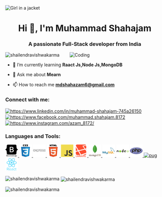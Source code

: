 <img src="https://media.geeksforgeeks.org/wp-content/cdn-uploads/20210222183454/How-to-Become-a-Full-Stack-Web-Developer-in-2021.png" alt="Girl in a jacket" width="1000" height="250">
<h1 align="center">Hi 👋, I'm Muhammad Shahajam</h1>
<h3 align="center">A passionate Full-Stack developer from India</h3>
<img align="right"alt="Coding"width="300"src="https://www.techrepublic.com/wp-content/uploads/2022/08/clone-github-repository.jpeg">
<p align="left"> <img src="https://komarev.com/ghpvc/?username=shailendravishwakarma&label=Profile%20views&color=0e75b6&style=flat" alt="shailendravishwakarma" /> </p>

- 🌱 I’m currently learning **Raact Js,Node Js,MongoDB**

- 💬 Ask me about **Mearn**

- 📫 How to reach me **mdshahazam6@gmail.com**

<h3 align="left">Connect with me:</h3>
<p align="left">
<a href="https://www.linkedin.com/in/muhammad-shahajam-745a26150" target="blank"><img align="center" src="https://raw.githubusercontent.com/rahuldkjain/github-profile-readme-generator/master/src/images/icons/Social/linked-in-alt.svg" alt="https://www.linkedin.com/in/muhammad-shahajam-745a26150" height="30" width="40" /></a>
<a href="https://www.facebook.com/muhammad.shahajam.8172" target="blank"><img align="center" src="https://raw.githubusercontent.com/rahuldkjain/github-profile-readme-generator/master/src/images/icons/Social/facebook.svg" alt="https://www.facebook.com/muhammad.shahajam.8172" height="30" width="40" /></a>
<a href="https://www.instagram.com/azam_8172/" target="blank"><img align="center" src="https://raw.githubusercontent.com/rahuldkjain/github-profile-readme-generator/master/src/images/icons/Social/instagram.svg" alt="https://www.instagram.com/azam_8172/" height="30" width="40" /></a>
</p>

<h3 align="left">Languages and Tools:</h3>
<p align="left"> <a href="https://getbootstrap.com" target="_blank" rel="noreferrer"> <img src="https://raw.githubusercontent.com/devicons/devicon/master/icons/bootstrap/bootstrap-plain-wordmark.svg" alt="bootstrap" width="40" height="40"/> </a> <a href="https://www.w3schools.com/css/" target="_blank" rel="noreferrer"> <img src="https://raw.githubusercontent.com/devicons/devicon/master/icons/css3/css3-original-wordmark.svg" alt="css3" width="40" height="40"/> </a> <a href="https://expressjs.com" target="_blank" rel="noreferrer"> <img src="https://raw.githubusercontent.com/devicons/devicon/master/icons/express/express-original-wordmark.svg" alt="express" width="40" height="40"/> </a> <a href="https://www.w3.org/html/" target="_blank" rel="noreferrer"> <img src="https://raw.githubusercontent.com/devicons/devicon/master/icons/html5/html5-original-wordmark.svg" alt="html5" width="40" height="40"/> </a> <a href="https://developer.mozilla.org/en-US/docs/Web/JavaScript" target="_blank" rel="noreferrer"> <img src="https://raw.githubusercontent.com/devicons/devicon/master/icons/javascript/javascript-original.svg" alt="javascript" width="40" height="40"/> </a> <a href="https://laravel.com/" target="_blank" rel="noreferrer"> <img src="https://raw.githubusercontent.com/devicons/devicon/master/icons/laravel/laravel-plain-wordmark.svg" alt="laravel" width="40" height="40"/> </a> <a href="https://www.mongodb.com/" target="_blank" rel="noreferrer"> <img src="https://raw.githubusercontent.com/devicons/devicon/master/icons/mongodb/mongodb-original-wordmark.svg" alt="mongodb" width="40" height="40"/> </a> <a href="https://www.mysql.com/" target="_blank" rel="noreferrer"> <img src="https://raw.githubusercontent.com/devicons/devicon/master/icons/mysql/mysql-original-wordmark.svg" alt="mysql" width="40" height="40"/> </a> <a href="https://nodejs.org" target="_blank" rel="noreferrer"> <img src="https://raw.githubusercontent.com/devicons/devicon/master/icons/nodejs/nodejs-original-wordmark.svg" alt="nodejs" width="40" height="40"/> </a> <a href="https://www.php.net" target="_blank" rel="noreferrer"> <img src="https://raw.githubusercontent.com/devicons/devicon/master/icons/php/php-original.svg" alt="php" width="40" height="40"/> </a> <a href="https://pugjs.org" target="_blank" rel="noreferrer"> <img src="https://cdn.worldvectorlogo.com/logos/pug.svg" alt="pug" width="40" height="40"/> </a> <a href="https://reactjs.org/" target="_blank" rel="noreferrer"> <img src="https://raw.githubusercontent.com/devicons/devicon/master/icons/react/react-original-wordmark.svg" alt="react" width="40" height="40"/> </a> </p>

<p><img align="left" src="https://github-readme-stats.vercel.app/api/top-langs?username=shailendravishwakarma&show_icons=true&locale=en&layout=compact" alt="shailendravishwakarma" /></p>

<p>&nbsp;<img align="center" src="https://github-readme-stats.vercel.app/api?username=shailendravishwakarma&show_icons=true&locale=en" alt="shailendravishwakarma" /></p>

<p><img align="center" src="https://github-readme-streak-stats.herokuapp.com/?user=shailendravishwakarma&" alt="shailendravishwakarma" /></p>
